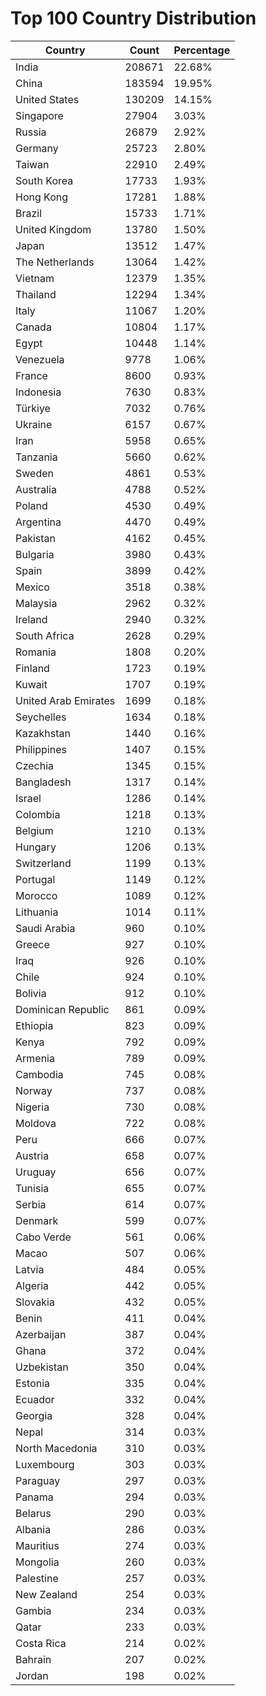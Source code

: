 # Top 100 Country Distribution
| Country | Count | Percentage |
|----|----|----|
| India | 208671 | 22.68% |
| China | 183594 | 19.95% |
| United States | 130209 | 14.15% |
| Singapore | 27904 | 3.03% |
| Russia | 26879 | 2.92% |
| Germany | 25723 | 2.80% |
| Taiwan | 22910 | 2.49% |
| South Korea | 17733 | 1.93% |
| Hong Kong | 17281 | 1.88% |
| Brazil | 15733 | 1.71% |
| United Kingdom | 13780 | 1.50% |
| Japan | 13512 | 1.47% |
| The Netherlands | 13064 | 1.42% |
| Vietnam | 12379 | 1.35% |
| Thailand | 12294 | 1.34% |
| Italy | 11067 | 1.20% |
| Canada | 10804 | 1.17% |
| Egypt | 10448 | 1.14% |
| Venezuela | 9778 | 1.06% |
| France | 8600 | 0.93% |
| Indonesia | 7630 | 0.83% |
| Türkiye | 7032 | 0.76% |
| Ukraine | 6157 | 0.67% |
| Iran | 5958 | 0.65% |
| Tanzania | 5660 | 0.62% |
| Sweden | 4861 | 0.53% |
| Australia | 4788 | 0.52% |
| Poland | 4530 | 0.49% |
| Argentina | 4470 | 0.49% |
| Pakistan | 4162 | 0.45% |
| Bulgaria | 3980 | 0.43% |
| Spain | 3899 | 0.42% |
| Mexico | 3518 | 0.38% |
| Malaysia | 2962 | 0.32% |
| Ireland | 2940 | 0.32% |
| South Africa | 2628 | 0.29% |
| Romania | 1808 | 0.20% |
| Finland | 1723 | 0.19% |
| Kuwait | 1707 | 0.19% |
| United Arab Emirates | 1699 | 0.18% |
| Seychelles | 1634 | 0.18% |
| Kazakhstan | 1440 | 0.16% |
| Philippines | 1407 | 0.15% |
| Czechia | 1345 | 0.15% |
| Bangladesh | 1317 | 0.14% |
| Israel | 1286 | 0.14% |
| Colombia | 1218 | 0.13% |
| Belgium | 1210 | 0.13% |
| Hungary | 1206 | 0.13% |
| Switzerland | 1199 | 0.13% |
| Portugal | 1149 | 0.12% |
| Morocco | 1089 | 0.12% |
| Lithuania | 1014 | 0.11% |
| Saudi Arabia | 960 | 0.10% |
| Greece | 927 | 0.10% |
| Iraq | 926 | 0.10% |
| Chile | 924 | 0.10% |
| Bolivia | 912 | 0.10% |
| Dominican Republic | 861 | 0.09% |
| Ethiopia | 823 | 0.09% |
| Kenya | 792 | 0.09% |
| Armenia | 789 | 0.09% |
| Cambodia | 745 | 0.08% |
| Norway | 737 | 0.08% |
| Nigeria | 730 | 0.08% |
| Moldova | 722 | 0.08% |
| Peru | 666 | 0.07% |
| Austria | 658 | 0.07% |
| Uruguay | 656 | 0.07% |
| Tunisia | 655 | 0.07% |
| Serbia | 614 | 0.07% |
| Denmark | 599 | 0.07% |
| Cabo Verde | 561 | 0.06% |
| Macao | 507 | 0.06% |
| Latvia | 484 | 0.05% |
| Algeria | 442 | 0.05% |
| Slovakia | 432 | 0.05% |
| Benin | 411 | 0.04% |
| Azerbaijan | 387 | 0.04% |
| Ghana | 372 | 0.04% |
| Uzbekistan | 350 | 0.04% |
| Estonia | 335 | 0.04% |
| Ecuador | 332 | 0.04% |
| Georgia | 328 | 0.04% |
| Nepal | 314 | 0.03% |
| North Macedonia | 310 | 0.03% |
| Luxembourg | 303 | 0.03% |
| Paraguay | 297 | 0.03% |
| Panama | 294 | 0.03% |
| Belarus | 290 | 0.03% |
| Albania | 286 | 0.03% |
| Mauritius | 274 | 0.03% |
| Mongolia | 260 | 0.03% |
| Palestine | 257 | 0.03% |
| New Zealand | 254 | 0.03% |
| Gambia | 234 | 0.03% |
| Qatar | 233 | 0.03% |
| Costa Rica | 214 | 0.02% |
| Bahrain | 207 | 0.02% |
| Jordan | 198 | 0.02% |
